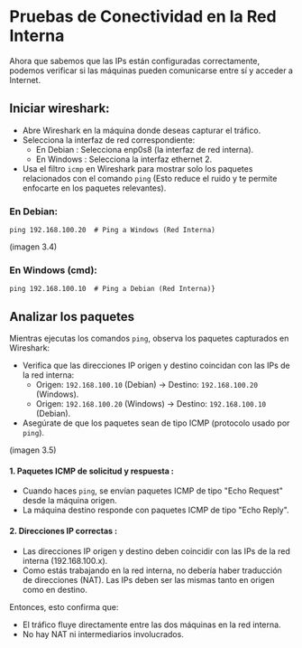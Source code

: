 # Pruebas de Conectividad en la Red Interna
Ahora que sabemos que las IPs están configuradas correctamente, podemos verificar si las máquinas pueden comunicarse entre sí y acceder a Internet.
## Iniciar wireshark:
- Abre Wireshark en la máquina donde deseas capturar el tráfico.
- Selecciona la interfaz de red correspondiente:
    - En Debian : Selecciona enp0s8 (la interfaz de red interna).
    - En Windows : Selecciona la interfaz ethernet 2.
- Usa el filtro ``icmp`` en Wireshark para mostrar solo los paquetes relacionados con el comando ``ping`` (Esto reduce el ruido y te permite enfocarte en los paquetes relevantes).
  
### En Debian:
    ping 192.168.100.20  # Ping a Windows (Red Interna)

(imagen 3.4)

### En Windows (cmd):
    ping 192.168.100.10  # Ping a Debian (Red Interna)}
    
## Analizar los paquetes
Mientras ejecutas los comandos ``ping``, observa los paquetes capturados en Wireshark:
  - Verifica que las direcciones IP origen y destino coincidan con las IPs de la red interna:
    - Origen: ``192.168.100.10`` (Debian) → Destino: ``192.168.100.20`` (Windows).
    - Origen: ``192.168.100.20`` (Windows) → Destino: ``192.168.100.10`` (Debian).
  - Asegúrate de que los paquetes sean de tipo ICMP (protocolo usado por ``ping``).

(imagen 3.5)

#### 1. Paquetes ICMP de solicitud y respuesta :
- Cuando haces ``ping``, se envían paquetes ICMP de tipo "Echo Request" desde la máquina origen.
- La máquina destino responde con paquetes ICMP de tipo "Echo Reply".
#### 2. Direcciones IP correctas :
- Las direcciones IP origen y destino deben coincidir con las IPs de la red interna (192.168.100.x).
- Como estás trabajando en la red interna, no debería haber traducción de direcciones (NAT). Las IPs deben ser las mismas tanto en origen como en destino.

Entonces, esto confirma que:
- El tráfico fluye directamente entre las dos máquinas en la red interna.
- No hay NAT ni intermediarios involucrados.
